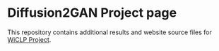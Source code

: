 # Diffusion2GAN Project page
This repository contains additional results and website source files for [ٍWiCLP Project](https://github.com/ArmanZarei/Mitigating-T2I-Comp-Issues).
